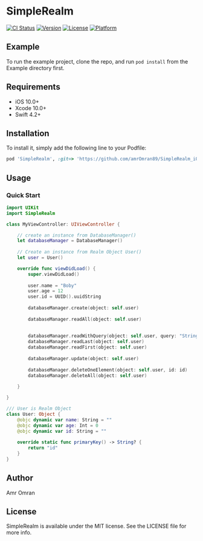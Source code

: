 # SimpleRealm

[![CI Status](https://img.shields.io/travis/amr.omraan@icloud.com/SimpleRealm.svg?style=flat)](https://travis-ci.org/amr.omraan@icloud.com/SimpleRealm)
[![Version](https://img.shields.io/cocoapods/v/SimpleRealm.svg?style=flat)](https://cocoapods.org/pods/SimpleRealm)
[![License](https://img.shields.io/cocoapods/l/SimpleRealm.svg?style=flat)](https://cocoapods.org/pods/SimpleRealm)
[![Platform](https://img.shields.io/cocoapods/p/SimpleRealm.svg?style=flat)](https://cocoapods.org/pods/SimpleRealm)

## Example

To run the example project, clone the repo, and run `pod install` from the Example directory first.

## Requirements
- iOS 10.0+
- Xcode 10.0+
- Swift 4.2+
## Installation

To install 
it, simply add the following line to your Podfile:

```ruby
pod 'SimpleRealm', :git=> 'https://github.com/amrOmran89/SimpleRealm_iOS.git'
``` 

## Usage

### Quick Start

```swift
import UIKit
import SimpleRealm

class MyViewController: UIViewController {

    // create an instance from DatabaseManager()
    let databaseManager = DatabaseManager()
    
    // Create an instance from Realm Object User()
    let user = User()

    override func viewDidLoad() {
        super.viewDidLoad()
        
        user.name = "Boby"
        user.age = 12
        user.id = UUID().uuidString
        
        databaseManager.create(object: self.user)
        
        databaseManager.readAll(object: self.user)
        
        
        databaseManager.readWithQuery(object: self.user, query: "String")
        databaseManager.readLast(object: self.user)
        databaseManager.readFirst(object: self.user)
        
        databaseManager.update(object: self.user)
        
        databaseManager.deleteOneElement(object: self.user, id: id)
        databaseManager.deleteAll(object: self.user)
     
    }

}

/// User is Realm Object
class User: Object {    
    @objc dynamic var name: String = ""
    @objc dynamic var age: Int = 0
    @objc dynamic var id: String = ""
    
    override static func primaryKey() -> String? {
        return "id"
    }
}
```

## Author

Amr Omran

## License

SimpleRealm is available under the MIT license. See the LICENSE file for more info.
